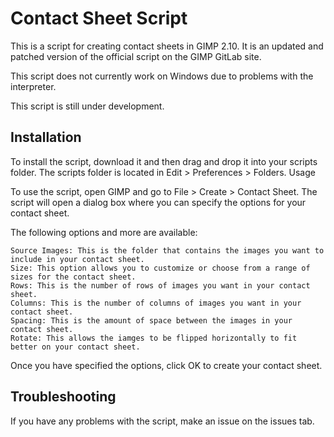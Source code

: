 # Contact Sheet Script

This is a script for creating contact sheets in GIMP 2.10. It is an updated and patched version of the official script on the GIMP GitLab site.

This script does not currently work on Windows due to problems with the interpreter. 

This script is still under development.

## Installation

To install the script, download it and then drag and drop it into your scripts folder. The scripts folder is located in Edit > Preferences > Folders.
Usage

To use the script, open GIMP and go to File > Create > Contact Sheet. The script will open a dialog box where you can specify the options for your contact sheet.

The following options and more are available:

    Source Images: This is the folder that contains the images you want to include in your contact sheet.
    Size: This option allows you to customize or choose from a range of sizes for the contact sheet.
    Rows: This is the number of rows of images you want in your contact sheet.
    Columns: This is the number of columns of images you want in your contact sheet.
    Spacing: This is the amount of space between the images in your contact sheet.
    Rotate: This allows the iamges to be flipped horizontally to fit better on your contact sheet.
    
Once you have specified the options, click OK to create your contact sheet.

## Troubleshooting

If you have any problems with the script, make an issue on the issues tab.
